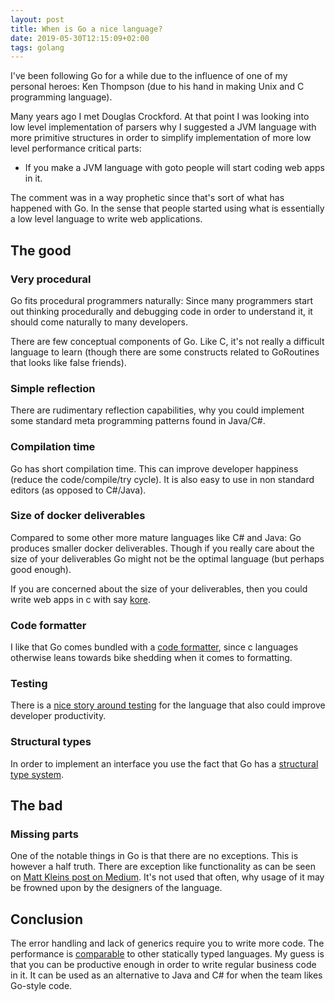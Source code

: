 ```yaml
---
layout: post
title: When is Go a nice language?
date: 2019-05-30T12:15:09+02:00
tags: golang
---
```


I've been following Go for a while due to the influence of one of my personal heroes: Ken Thompson (due to his hand in making Unix and C programming language).

Many years ago I met Douglas Crockford. At that point I was looking into low level implementation of parsers why I suggested a JVM language with more primitive structures in order to simplify implementation of more low level performance critical parts:

- If you make a JVM language with goto people will start coding web apps in it.

The comment was in a way prophetic since that's sort of what has happened with Go. In the sense that people started using what is essentially a low level language to write web applications.

## The good

### Very procedural

Go fits procedural programmers naturally: Since many programmers start out thinking procedurally and debugging code in order to understand it, it should come naturally to many developers.

There are few conceptual components of Go. Like C, it's not really a difficult language to learn (though there are some constructs related to GoRoutines that looks like false friends).

### Simple reflection

There are rudimentary reflection capabilities, why you could implement some standard meta programming patterns found in Java/C#.

### Compilation time

Go has short compilation time. This can improve developer happiness (reduce the code/compile/try cycle). It is also easy to use in non standard editors (as opposed to C#/Java).

### Size of docker deliverables

Compared to some other more mature languages like C# and Java: Go produces smaller docker deliverables. Though if you really care about the size of your deliverables Go might not be the optimal language (but perhaps good enough).

If you are concerned about the size of your deliverables, then you could write web apps in c with say [kore](https://kore.io/).

### Code formatter

I like that Go comes bundled with a [code formatter](https://blog.golang.org/go-fmt-your-code), since c languages otherwise leans towards bike shedding when it comes to formatting.

### Testing

There is a [nice story around testing](https://golang.org/pkg/testing/) for the language that also could improve developer productivity.

### Structural types

In order to implement an interface you use the fact that Go has a [structural type system](https://en.wikipedia.org/wiki/Structural_type_system).

## The bad

### Missing parts

One of the notable things in Go is that there are no exceptions. This is however a half truth. There are exception like functionality as can be seen on [Matt Kleins post on Medium](https://medium.com/@mattklein123/exceptional-go-1dd1488a6a47). It's not used that often, why usage of it may be frowned upon by the designers of the language.

## Conclusion

The error handling and lack of generics require you to write more code. The performance is [comparable](https://www.ageofascent.com/2019/02/04/asp-net-core-saturating-10gbe-at-7-million-requests-per-second/) to other statically typed languages. My guess is that you can be productive enough in order to write regular business code in it. It can be used as an alternative to Java and C# for when the team likes Go-style code.
